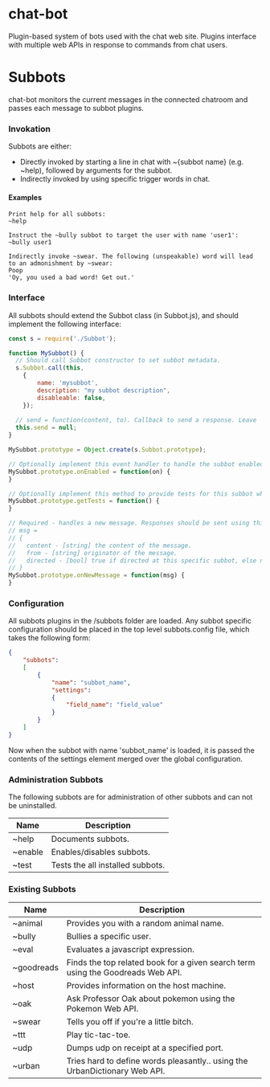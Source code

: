 # chat-bot
Plugin-based system of bots used with the chat web site. Plugins interface with multiple web APIs in response to commands from chat users.

# Subbots
chat-bot monitors the current messages in the connected chatroom and passes each message to subbot plugins. 

### Invokation
Subbots are either: 
* Directly invoked by starting a line in chat with ~{subbot name} (e.g. ~help), followed by arguments for the subbot.
* Indirectly invoked by using specific trigger words in chat.

#### Examples

    Print help for all subbots:
    ~help
  
    Instruct the ~bully subbot to target the user with name 'user1':
    ~bully user1
  
    Indirectly invoke ~swear. The following (unspeakable) word will lead to an admonishment by ~swear:  
    Poop
    'Oy, you used a bad word! Get out.'
  
### Interface
All subbots should extend the Subbot class (in Subbot.js), and should implement the following interface:

```js
const s = require('./Subbot');

function MySubbot() {
  // Should call Subbot constructor to set subbot metadata.
  s.Subbot.call(this, 
	{ 
		name: 'mysubbot', 
		description: "my subbot description", 
		disableable: false,
	});
  
  // send = function(content, to). Callback to send a response. Leave 'to' unset to issue it to no specific user.
  this.send = null;
}

MySubbot.prototype = Object.create(s.Subbot.prototype);

// Optionally implement this event handler to handle the subbot enabled/disabled event. Returns nothing.
MySubbot.prototype.onEnabled = function(on) {
}

// Optionally implement this method to provide tests for this subbot which can be run. Returns an array of test strings.
MySubbot.prototype.getTests = function() {
}

// Required - handles a new message. Responses should be sent using this.send.
// msg =
// {
//   content - [string] the content of the message.
//   from - [string] originator of the message.
//   directed - [bool] true if directed at this specific subbot, else not directed at any subbot.
// }
MySubbot.prototype.onNewMessage = function(msg) {
}
```

### Configuration
All subbots plugins in the /subbots folder are loaded. Any subbot specific configuration should be placed in the top level subbots.config file, which takes the following form:

```json
{
	"subbots":
	[
		{
			"name": "subbot_name",
			"settings":
			{
				"field_name": "field_value"
			}
		}
	]
}
```

Now when the subbot with name 'subbot_name' is loaded, it is passed the contents of the settings element merged over the global configuration.

### Administration Subbots
The following subbots are for administration of other subbots and can not be uninstalled.

| Name | Description |
|------|-------------|
| ~help | Documents subbots. |
| ~enable | Enables/disables subbots. |
| ~test | Tests the all installed subbots. |

### Existing Subbots

| Name | Description |
|------|-------------|
| ~animal | Provides you with a random animal name. |
| ~bully | Bullies a specific user. |
| ~eval | Evaluates a javascript expression. |
| ~goodreads | Finds the top related book for a given search term using the Goodreads Web API. |
| ~host | Provides information on the host machine. |
| ~oak | Ask Professor Oak about pokemon using the Pokemon Web API. |
| ~swear | Tells you off if you're a little bitch. |
| ~ttt | Play tic-tac-toe. |
| ~udp | Dumps udp on receipt at a specified port. |
| ~urban | Tries hard to define words pleasantly.. using the UrbanDictionary Web API. |
